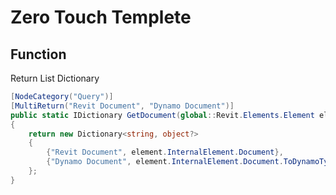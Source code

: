 # Zero Touch Templete

## Function

Return List Dictionary

``` cs
[NodeCategory("Query")]
[MultiReturn("Revit Document", "Dynamo Document")]
public static IDictionary GetDocument(global::Revit.Elements.Element element)
{
    return new Dictionary<string, object?>
    {
        {"Revit Document", element.InternalElement.Document},
        {"Dynamo Document", element.InternalElement.Document.ToDynamoType()}
    };
}
```